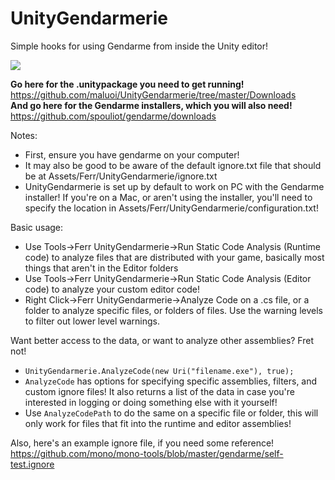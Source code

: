 # UnityGendarmerie
Simple hooks for using Gendarme from inside the Unity editor!

![](/maluoi/UnityGendarmerie/tree/master/Downloads/ManualImages/UnityGendarmerie.gif)


**Go here for the .unitypackage you need to get running!**  
https://github.com/maluoi/UnityGendarmerie/tree/master/Downloads  
**And go here for the Gendarme installers, which you will also need!**  
https://github.com/spouliot/gendarme/downloads


Notes:
- First, ensure you have gendarme on your computer!
- It may also be good to be aware of the default ignore.txt file that should be at Assets/Ferr/UnityGendarmerie/ignore.txt
- UnityGendarmerie is set up by default to work on PC with the Gendarme installer! If you're on a Mac, or aren't using the installer, you'll need to specify the location in Assets/Ferr/UnityGendarmerie/configuration.txt!

Basic usage:
- Use Tools->Ferr UnityGendarmerie->Run Static Code Analysis (Runtime code) to analyze files that are distributed with your game, basically most things that aren't in the Editor folders
- Use Tools->Ferr UnityGendarmerie->Run Static Code Analysis (Editor code) to analyze your custom editor code!
- Right Click->Ferr UnityGendarmerie->Analyze Code on a .cs file, or a folder to analyze specific files, or folders of files. Use the warning levels to filter out lower level warnings.
  
Want better access to the data, or want to analyze other assemblies? Fret not!
- `UnityGendarmerie.AnalyzeCode(new Uri("filename.exe"), true);`
- `AnalyzeCode` has options for specifying specific assemblies, filters, and custom ignore files! It also returns a list of the data in case you're interested in logging or doing something else with it yourself!
- Use `AnalyzeCodePath` to do the same on a specific file or folder, this will only work for files that fit into the runtime and editor assemblies!


Also, here's an example ignore file, if you need some reference!  
https://github.com/mono/mono-tools/blob/master/gendarme/self-test.ignore
